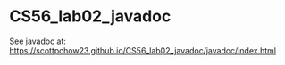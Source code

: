# CS56_lab02_javadoc
See javadoc at: https://scottpchow23.github.io/CS56_lab02_javadoc/javadoc/index.html
